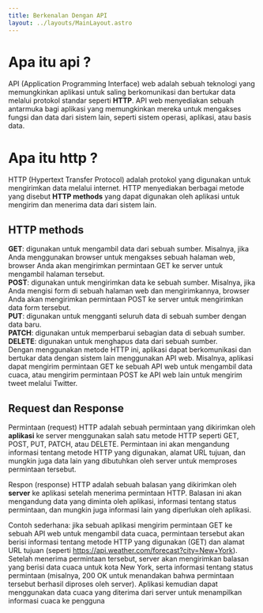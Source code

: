```yaml
---
title: Berkenalan Dengan API
layout: ../layouts/MainLayout.astro
---
```


# Apa itu api ?

API (Application Programming Interface) web adalah sebuah teknologi yang memungkinkan aplikasi untuk saling berkomunikasi dan bertukar data melalui protokol standar seperti <b>HTTP</b>. API web menyediakan sebuah antarmuka bagi aplikasi yang memungkinkan mereka untuk mengakses fungsi dan data dari sistem lain, seperti sistem operasi, aplikasi, atau basis data.
# Apa itu http ?
HTTP (Hypertext Transfer Protocol) adalah protokol yang digunakan untuk mengirimkan data melalui internet. HTTP menyediakan berbagai metode yang disebut <b>HTTP methods</b> yang dapat digunakan oleh aplikasi untuk mengirim dan menerima data dari sistem lain.
</br>
## HTTP methods
<b>GET</b>: digunakan untuk mengambil data dari sebuah sumber. Misalnya, jika Anda menggunakan browser untuk mengakses sebuah halaman web, browser Anda akan mengirimkan permintaan GET ke server untuk mengambil halaman tersebut.</br>
<b>POST</b>: digunakan untuk mengirimkan data ke sebuah sumber. Misalnya, jika Anda mengisi form di sebuah halaman web dan mengirimkannya, browser Anda akan mengirimkan permintaan POST ke server untuk mengirimkan data form tersebut.</br>
<b>PUT</b>: digunakan untuk mengganti seluruh data di sebuah sumber dengan data baru.</br>
<b>PATCH</b>: digunakan untuk memperbarui sebagian data di sebuah sumber.</br>
<b>DELETE</b>: digunakan untuk menghapus data dari sebuah sumber.</br>
Dengan menggunakan metode HTTP ini, aplikasi dapat berkomunikasi dan bertukar data dengan sistem lain menggunakan API web. Misalnya, aplikasi dapat mengirim permintaan GET ke sebuah API web untuk mengambil data cuaca, atau mengirim permintaan POST ke API web lain untuk mengirim tweet melalui Twitter.

## Request dan Response
Permintaan (request) HTTP adalah sebuah permintaan yang dikirimkan oleh <b>aplikasi</b> ke server menggunakan salah satu metode HTTP seperti GET, POST, PUT, PATCH, atau DELETE. Permintaan ini akan mengandung informasi tentang metode HTTP yang digunakan, alamat URL tujuan, dan mungkin juga data lain yang dibutuhkan oleh server untuk memproses permintaan tersebut.

Respon (response) HTTP adalah sebuah balasan yang dikirimkan oleh <b>server</b> ke aplikasi setelah menerima permintaan HTTP. Balasan ini akan mengandung data yang diminta oleh aplikasi, informasi tentang status permintaan, dan mungkin juga informasi lain yang diperlukan oleh aplikasi.

Contoh sederhana: jika sebuah aplikasi mengirim permintaan GET ke sebuah API web untuk mengambil data cuaca, permintaan tersebut akan berisi informasi tentang metode HTTP yang digunakan (GET) dan alamat URL tujuan (seperti https://api.weather.com/forecast?city=New+York). Setelah menerima permintaan tersebut, server akan mengirimkan balasan yang berisi data cuaca untuk kota New York, serta informasi tentang status permintaan (misalnya, 200 OK untuk menandakan bahwa permintaan tersebut berhasil diproses oleh server). Aplikasi kemudian dapat menggunakan data cuaca yang diterima dari server untuk menampilkan informasi cuaca ke pengguna